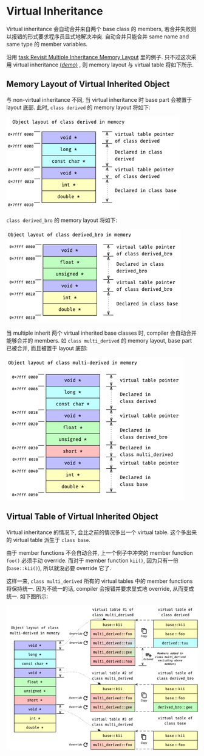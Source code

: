 # Virtual Inheritance

Virtual inheritance 会自动合并来自两个 base class 的 members, 若合并失败则以报错的形式要求程序员显式地解决冲突.
自动合并只能合并 same name and same type 的 member variables.

沿用
[task Revisit Multiple Inheritance Memory Layout](course://Classes/Polymorphic/Revisit_Multiple_Inheritance_Memory_Layout)
里的例子.
只不过这次采用 virtual inheritance
[(*demo*)](psi_element://__only_for_anchor_used__virtual_inheritance)
, 则 memory layout 与 virtual table 将如下所示.

## Memory Layout of Virtual Inherited Object

与 non-virtual inheritance 不同, 当 virtual inheritance 时 base part 会被置于 layout 底部.
此时, `class derived` 的 memory layout 将如下:

![Object Layout of Virtual Derived](pics/derived_vtable_virutal.png)

`class derived_bro` 的 memory layout 将如下:

![Object Layout of Virtual Derived_Bro](pics/derived_bro_vtable_virtual.png)

当 multiple inherit 两个 virtual inherited base classes 时, compiler 会自动合并能够合并的 members.
如 `class multi_derived` 的 memory layout, base part 已被合并, 而且被置于 layout 底部:

![Object Layout of Virtual Multiple Derived](pics/multi_derived_vtable_virtual.png)

## Virtual Table of Virtual Inherited Object

Virtual inheritance 的情况下, 会比之前的情况多出一个 virtual table.
这个多出来的 virtual table 派生于 `class base`.

由于 member functions 不会自动合并, 上一个例子中冲突的 member function `foo()` 必须手动 override.
而对于 member function `kii()`, 因为只有一份 (`base::kii()`), 所以就没必要 override 它了.

这样一来, `class multi_derived` 所有的 virtual tables 中的 member functions 将保持统一.
因为不统一的话, compiler 会报错并要求显式地 override, 从而变成统一. 
如下图所示:

![Object Layout of Virtual Derived](pics/multi_derived_vtable_virtual_link.png)
